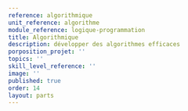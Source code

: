 ```yaml
---
reference: algorithmique
unit_reference: algorithme
module_reference: logique-programmation
title: Algorithmique
description: développer des algorithmes efficaces
porposition_projet: ''
topics: ''
skill_level_reference: ''
image: ''
published: true
order: 14
layout: parts
---
```


